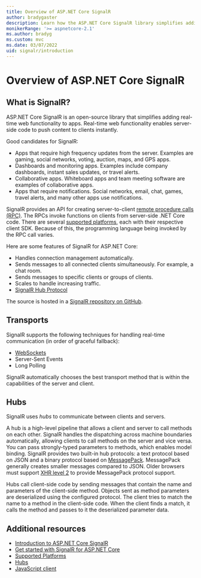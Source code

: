 ```yaml
---
title: Overview of ASP.NET Core SignalR
author: bradygaster
description: Learn how the ASP.NET Core SignalR library simplifies adding real-time functionality to apps.
monikerRange: '>= aspnetcore-2.1'
ms.author: bradyg
ms.custom: mvc
ms.date: 03/07/2022
uid: signalr/introduction
---
```

# Overview of ASP.NET Core SignalR

## What is SignalR?

ASP.NET Core SignalR is an open-source library that simplifies adding real-time web functionality to apps. Real-time web functionality enables server-side code to push content to clients instantly.

Good candidates for SignalR:

* Apps that require high frequency updates from the server. Examples are gaming, social networks, voting, auction, maps, and GPS apps.
* Dashboards and monitoring apps. Examples include company dashboards, instant sales updates, or travel alerts.
* Collaborative apps. Whiteboard apps and team meeting software are examples of collaborative apps.
* Apps that require notifications. Social networks, email, chat, games, travel alerts, and many other apps use notifications.

SignalR provides an API for creating server-to-client [remote procedure calls (RPC)](https://wikipedia.org/wiki/Remote_procedure_call). The RPCs invoke functions on clients from server-side .NET Core code. There are several [supported platforms](xref:signalr/supported-platforms), each with their respective client SDK. Because of this, the programming language being invoked by the RPC call varies.

Here are some features of SignalR for ASP.NET Core:

* Handles connection management automatically.
* Sends messages to all connected clients simultaneously. For example, a chat room.
* Sends messages to specific clients or groups of clients.
* Scales to handle increasing traffic.
* [SignalR Hub Protocol](https://github.com/dotnet/aspnetcore/blob/main/src/SignalR/docs/specs/HubProtocol.md)

The source is hosted in a [SignalR repository on GitHub](https://github.com/dotnet/AspNetCore/tree/main/src/SignalR).

## Transports

SignalR supports the following techniques for handling real-time communication (in order of graceful fallback):

* [WebSockets](xref:fundamentals/websockets)
* Server-Sent Events
* Long Polling

SignalR automatically chooses the best transport method that is within the capabilities of the server and client.

## Hubs

SignalR uses *hubs* to communicate between clients and servers.

A hub is a high-level pipeline that allows a client and server to call methods on each other. SignalR handles the dispatching across machine boundaries automatically, allowing clients to call methods on the server and vice versa. You can pass strongly-typed parameters to methods, which enables model binding. SignalR provides two built-in hub protocols: a text protocol based on JSON and a binary protocol based on [MessagePack](https://msgpack.org/).  MessagePack generally creates smaller messages compared to JSON. Older browsers must support [XHR level 2](https://caniuse.com/#feat=xhr2) to provide MessagePack protocol support.

Hubs call client-side code by sending messages that contain the name and parameters of the client-side method. Objects sent as method parameters are deserialized using the configured protocol. The client tries to match the name to a method in the client-side code. When the client finds a match, it calls the method and passes to it the deserialized parameter data.

## Additional resources

* [Introduction to ASP.NET Core SignalR](/training/modules/aspnet-core-signalr)
* [Get started with SignalR for ASP.NET Core](xref:tutorials/signalr)
* [Supported Platforms](xref:signalr/supported-platforms)
* [Hubs](xref:signalr/hubs)
* [JavaScript client](xref:signalr/javascript-client)
